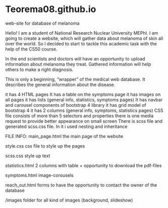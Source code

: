 # Teorema08.github.io
web-site for database of melanoma

Hello! 
I am a student of National Research Nuclear University MEPhI. I am going to create a website, which will gather data about melanoma of skin all over the world. So I decided to start to tackle this academic task with the help of the CS50 course. 

In the end scientists and doctors will have an opportunity to upload information about melanoma they treat. Gathered information will help others to make a right diagnosis. 

This is only a beginning, “wrapper” of the medical web database. It describes the general information about the disease. 

it has 4 HTML pages
It has a table on the symptoms page 
it has images on all pages
it has lists (general info, statistics, symptoms pages) 
It has navbar and carousel components of bootstrap 4 library 
it has grid model of bootstrap 4 
it has 2 columns (general info, symptoms, statistics pages) 
CSS file consists of more than 5 selectors and properties
there is one media request to provide better appearance on small screen 
There is scss file and generated scss.css file. In it i used nesting and inheritance 

FILE INFO: 
main_page.html 
the main page of the website 

style.css 
css file to style up the pages 

scss.css 
style up text 

statistics.html 
2 columns with table + opportunity to download the pdf-files 

symptoms.html 
image-corousels 

reach_out.html 
forms to have the opportunity to contact the owner of the database 

/images 
folder for all kind of images (background, slideshow) 


